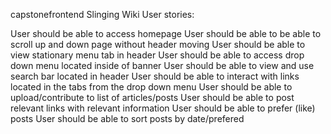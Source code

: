 capstonefrontend
Slinging Wiki User stories:

User should be able to access homepage
User should be able to be able to scroll up and down page without header moving
User should be able to view stationary menu tab in header
User should be able to access drop down menu located inside of banner 
User should be able to view and use search bar located in header
User should be able to interact with links located in the tabs from the drop down menu
User should be able to upload/contribute to list of articles/posts
User should be able to post relevant links with relevant information
User should be able to prefer (like) posts
User should be able to sort posts by date/prefered
